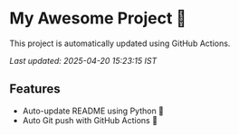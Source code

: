 # My Awesome Project 🚀

This project is automatically updated using GitHub Actions.

_Last updated: 2025-04-20 15:23:15 IST_

## Features
- Auto-update README using Python 🐍
- Auto Git push with GitHub Actions 🤖
